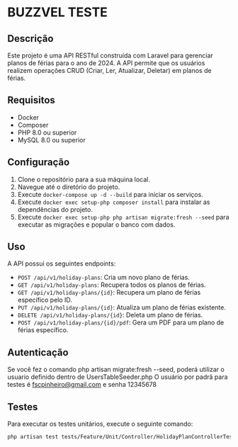 # BUZZVEL TESTE

## Descrição

Este projeto é uma API RESTful construída com Laravel para gerenciar planos de férias para o ano de 2024. A API permite que os usuários realizem operações CRUD (Criar, Ler, Atualizar, Deletar) em planos de férias.

## Requisitos

- Docker
- Composer
- PHP 8.0 ou superior
- MySQL 8.0 ou superior

## Configuração

1. Clone o repositório para a sua máquina local.
2. Navegue até o diretório do projeto.
3. Execute `docker-compose up -d --build` para iniciar os serviços.
4. Execute `docker exec setup-php composer install` para instalar as dependências do projeto.
5. Execute `docker exec setup-php php artisan migrate:fresh --seed` para executar as migrações e popular o banco com dados.

## Uso

A API possui os seguintes endpoints:

- `POST /api/v1/holiday-plans`: Cria um novo plano de férias.
- `GET /api/v1/holiday-plans`: Recupera todos os planos de férias.
- `GET /api/v1/holiday-plans/{id}`: Recupera um plano de férias específico pelo ID.
- `PUT /api/v1/holiday-plans/{id}`: Atualiza um plano de férias existente.
- `DELETE /api/v1/holiday-plans/{id}`: Deleta um plano de férias.
- `POST /api/v1/holiday-plans/{id}/pdf`: Gera um PDF para um plano de férias específico.

## Autenticação 

Se você fez o comando php artisan migrate:fresh --seed, poderá utilizar o usuario definido dentro de UsersTableSeeder.php
O usuário por padrã para testes é fscpinheiro@gmail.com e senha 12345678

## Testes

Para executar os testes unitários, execute o seguinte comando:

```bash
php artisan test tests/Feature/Unit/Controller/HolidayPlanControllerTest.php